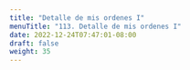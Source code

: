 ```yaml
---
title: "Detalle de mis ordenes I"
menuTitle: "113. Detalle de mis ordenes I"
date: 2022-12-24T07:47:01-08:00
draft: false
weight: 35
---
```

